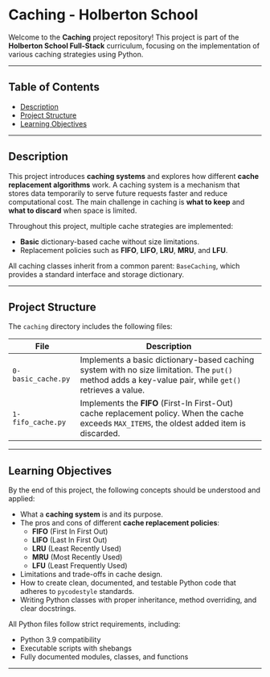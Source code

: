 # Caching - Holberton School

Welcome to the **Caching** project repository! This project is part of the **Holberton School Full-Stack** curriculum, focusing on the implementation of various caching strategies using Python.

---

## Table of Contents

- [Description](#description)
- [Project Structure](#project-structure)
- [Learning Objectives](#learning-objectives)

---

## Description

This project introduces **caching systems** and explores how different **cache replacement algorithms** work. A caching system is a mechanism that stores data temporarily to serve future requests faster and reduce computational cost. The main challenge in caching is **what to keep** and **what to discard** when space is limited.

Throughout this project, multiple cache strategies are implemented:

- **Basic** dictionary-based cache without size limitations.
- Replacement policies such as **FIFO**, **LIFO**, **LRU**, **MRU**, and **LFU**.

All caching classes inherit from a common parent: `BaseCaching`, which provides a standard interface and storage dictionary.

---

## Project Structure

The `caching` directory includes the following files:

| File               | Description                                                                                                                                             |
|--------------------|---------------------------------------------------------------------------------------------------------------------------------------------------------|
| `0-basic_cache.py` | Implements a basic dictionary-based caching system with no size limitation. The `put()` method adds a key-value pair, while `get()` retrieves a value.  |
| `1-fifo_cache.py`  | Implements the **FIFO** (First-In First-Out) cache replacement policy. When the cache exceeds `MAX_ITEMS`, the oldest added item is discarded.          |

---

## Learning Objectives

By the end of this project, the following concepts should be understood and applied:

- What a **caching system** is and its purpose.
- The pros and cons of different **cache replacement policies**:
  - **FIFO** (First In First Out)
  - **LIFO** (Last In First Out)
  - **LRU** (Least Recently Used)
  - **MRU** (Most Recently Used)
  - **LFU** (Least Frequently Used)
- Limitations and trade-offs in cache design.
- How to create clean, documented, and testable Python code that adheres to `pycodestyle` standards.
- Writing Python classes with proper inheritance, method overriding, and clear docstrings.

All Python files follow strict requirements, including:

- Python 3.9 compatibility
- Executable scripts with shebangs
- Fully documented modules, classes, and functions

---
